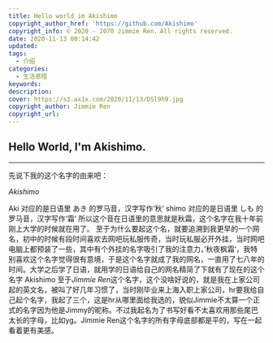 ```yaml
---
title: Hello world im Akishimo
copyright_author_href: 'https://github.com/Akishimo'
copyright_info: © 2020 - 2070 Jimmie Ren，All rights reserved.
date: 2020-11-13 00:14:42
updated:
tags:
  - 介绍
categories:
  - 生活感悟
keywords:
description:
cover: https://s3.ax1x.com/2020/11/13/DSl9h9.jpg
copyright_author: Jimmie Ren
copyright_url:
---
```


## Hello World, I'm Akishimo.

----

先说下我的这个名字的由来吧：

*Akishimo*

Aki 对应的是日语里 あき 的罗马音，汉字写作‘秋’
shimo 对应的是日语里 しも 的罗马音，汉字写作‘霜’
所以这个音在日语里的意思就是秋霜，这个名字在我十年前刚上大学的时候就在用了。
至于为什么要起这个名，就要追溯到我更早的一个网名，初中的时候有段时间喜欢去网吧玩私服传奇，当时玩私服必开外挂，当时网吧电脑上都预装了一些，其中有个外挂的名字吸引了我的注意力，’秋夜枫霜‘，我特别喜欢这个名字觉得很有意境，于是这个名字就成了我的网名，一直用了七八年的时间。大学之后学了日语，就用学的日语给自己的网名精简了下就有了现在的这个名字 Akishimo
至于*Jimmie Ren*这个名字，这个没啥好说的，就是我在上家公司起的英文名，被叫了好几年习惯了，当时刚毕业来上海入职上家公司，hr要我给自己起个名字，我起了三个，这是hr从哪里面给我选的，貌似Jimmie不太算一个正式的名字因为他是Jimmy的昵称。不过我起名为了书写好看不太喜欢用那些尾巴太长的字母，比如yg。Jimmie Ren这个名字的所有字母底部都是平的，写在一起看着更有美感。

